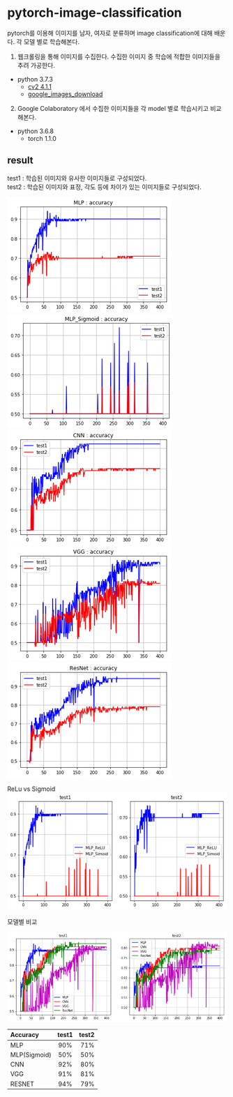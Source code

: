# pytorch-image-classification
pytorch를 이용해 이미지를 남자, 여자로 분류하며 image classification에 대해 배운다. 각 모델 별로 학습해본다.

1. 웹크롤링을 통해 이미지를 수집한다. 수집한 이미지 중 학습에 적합한 이미지들을 추려 가공한다.
+ python 3.7.3
  + [cv2 4.1.1](https://opencv.org/)  
  + [google_images_download](https://google-images-download.readthedocs.io/en/latest/index.html)

2. Google Colaboratory 에서 수집한 이미지들을 각 model 별로 학습시키고 비교해본다.
  + python 3.6.8
    + torch 1.1.0

## result

test1 : 학습된 이미지와 유사한 이미지들로 구성되었다.  
test2 : 학습된 이미지와 표정, 각도 등에 차이가 있는 이미지들로 구성되었다.  

![mlp](https://github.com/KimHS0915/pytorch-image-classification/blob/master/img/mlp.png)
![mlp2](https://github.com/KimHS0915/pytorch-image-classification/blob/master/img/mlp2.png)  
![cnn](https://github.com/KimHS0915/pytorch-image-classification/blob/master/img/cnn.png)
![vgg](https://github.com/KimHS0915/pytorch-image-classification/blob/master/img/vgg.png)
![resnet](https://github.com/KimHS0915/pytorch-image-classification/blob/master/img/resnet.png)  

ReLu vs Sigmoid  
![mlprelusig](https://github.com/KimHS0915/pytorch-image-classification/blob/master/img/mlprelusig.png)  

모델별 비교  

![mlpcnnvggresnet](https://github.com/KimHS0915/pytorch-image-classification/blob/master/img/mlpcnnvggresnet.png)  

| Accuracy | test1 | test2 |
|:----|:-----:|------:|
| MLP |  90% | 71%  |
| MLP(Sigmoid) | 50% | 50% |
| CNN |  92% | 80% |
| VGG |  91% | 81% |
| RESNET | 94% | 79% |



